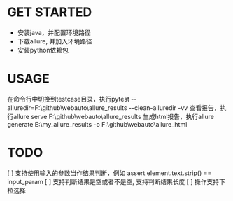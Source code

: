 
# GET STARTED
- 安装java，并配置环境路径
- 下载allure, 并加入环境路径
- 安装python依赖包


# USAGE
在命令行中切换到testcase目录，执行pytest --alluredir=F:\github\webauto\allure_results --clean-alluredir -vv
查看报告，执行allure serve F:\github\webauto\allure_results
生成html报告，执行allure generate E:\my_allure_results -o F:\github\webauto\allure_html

# TODO 
[ ] 支持使用输入的参数当作结果判断，例如 assert element.text.strip() == input_param
[ ] 支持判断结果是空或者不是空, 支持判断结果长度
[ ] 操作支持下拉选择